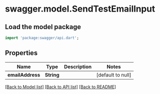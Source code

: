 # swagger.model.SendTestEmailInput

## Load the model package
```dart
import 'package:swagger/api.dart';
```

## Properties
Name | Type | Description | Notes
------------ | ------------- | ------------- | -------------
**emailAddress** | **String** |  | [default to null]

[[Back to Model list]](../README.md#documentation-for-models) [[Back to API list]](../README.md#documentation-for-api-endpoints) [[Back to README]](../README.md)


